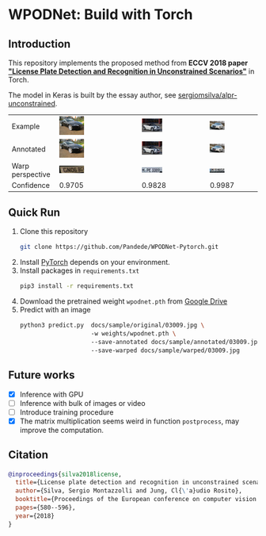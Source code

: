 # WPODNet: Build with Torch
## Introduction
This repository implements the proposed method from **ECCV 2018 paper ["License Plate Detection and Recognition in Unconstrained Scenarios"](https://openaccess.thecvf.com/content_ECCV_2018/papers/Sergio_Silva_License_Plate_Detection_ECCV_2018_paper.pdf)** in Torch.

The model in Keras is built by the essay author, see [sergiomsilva/alpr-unconstrained](https://github.com/sergiomsilva/alpr-unconstrained).


<table>
    <tr>
        <td> Example </td>
        <td> <img src="./docs/sample/original/03009.jpg" width="33%"></td>
        <td> <img src="./docs/sample/original/03016.jpg" width="33%"></td>
        <td> <img src="./docs/sample/original/03025.jpg" width="33%"></td>
    </tr> 
    <tr>
        <td> Annotated </td>
        <td><img src="./docs/sample/annotated/03009.jpg" width="33%"></td>
        <td><img src="./docs/sample/annotated/03016.jpg" width="33%"></td>
        <td><img src="./docs/sample/annotated/03025.jpg" width="33%"></td>
    </tr>
    <tr>
        <td> Warp perspective </td>
        <td><img src="./docs/sample/warped/03009.jpg" width="33%"></td>
        <td><img src="./docs/sample/warped/03016.jpg" width="33%"></td>
        <td><img src="./docs/sample/warped/03025.jpg" width="33%"></td>
    </tr>
    <tr>
        <td> Confidence </td>
        <td> 0.9705 </td>
        <td> 0.9828 </td>
        <td> 0.9987 </td>
    </tr>
</table>

## Quick Run
1. Clone this repository
    ```bash
    git clone https://github.com/Pandede/WPODNet-Pytorch.git
    ```
2. Install [PyTorch](https://pytorch.org) depends on your environment.
3. Install packages in `requirements.txt`
    ```bash
    pip3 install -r requirements.txt
    ```
4. Download the pretrained weight `wpodnet.pth` from [Google Drive](https://drive.google.com/file/d/1SPfJIgEBX6j0fQbQryQxRp_sHkEnJnKa/view?usp=share_link)
5. Predict with an image
    ```bash
    python3 predict.py  docs/sample/original/03009.jpg \                    # The path to the image
                        -w weights/wpodnet.pth \                            # The path to the weight
                        --save-annotated docs/sample/annotated/03009.jpg    # The path to save the annotated image
                        --save-warped docs/sample/warped/03009.jpg          # The path to save the warped image
    ```

## Future works
- [x] Inference with GPU
- [ ] Inference with bulk of images or video
- [ ] Introduce training procedure
- [x] The matrix multiplication seems weird in function `postprocess`, may improve the computation.

## Citation
```bibtex
@inproceedings{silva2018license,
  title={License plate detection and recognition in unconstrained scenarios},
  author={Silva, Sergio Montazzolli and Jung, Cl{\'a}udio Rosito},
  booktitle={Proceedings of the European conference on computer vision (ECCV)},
  pages={580--596},
  year={2018}
}
```
